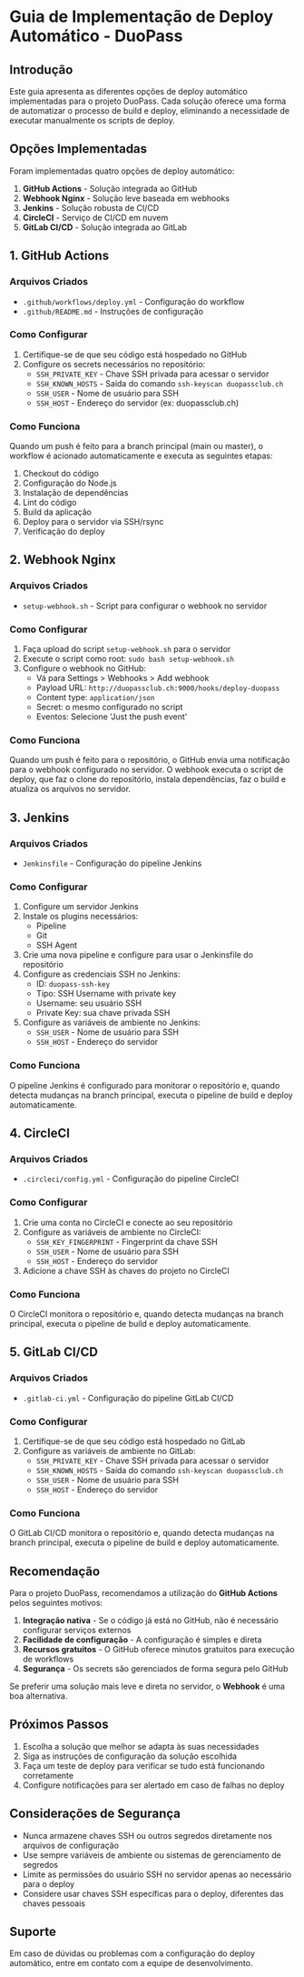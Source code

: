 # Guia de Implementação de Deploy Automático - DuoPass

## Introdução

Este guia apresenta as diferentes opções de deploy automático implementadas para o projeto DuoPass. Cada solução oferece uma forma de automatizar o processo de build e deploy, eliminando a necessidade de executar manualmente os scripts de deploy.

## Opções Implementadas

Foram implementadas quatro opções de deploy automático:

1. **GitHub Actions** - Solução integrada ao GitHub
2. **Webhook Nginx** - Solução leve baseada em webhooks
3. **Jenkins** - Solução robusta de CI/CD
4. **CircleCI** - Serviço de CI/CD em nuvem
5. **GitLab CI/CD** - Solução integrada ao GitLab

## 1. GitHub Actions

### Arquivos Criados
- `.github/workflows/deploy.yml` - Configuração do workflow
- `.github/README.md` - Instruções de configuração

### Como Configurar

1. Certifique-se de que seu código está hospedado no GitHub
2. Configure os secrets necessários no repositório:
   - `SSH_PRIVATE_KEY` - Chave SSH privada para acessar o servidor
   - `SSH_KNOWN_HOSTS` - Saída do comando `ssh-keyscan duopassclub.ch`
   - `SSH_USER` - Nome de usuário para SSH
   - `SSH_HOST` - Endereço do servidor (ex: duopassclub.ch)

### Como Funciona

Quando um push é feito para a branch principal (main ou master), o workflow é acionado automaticamente e executa as seguintes etapas:

1. Checkout do código
2. Configuração do Node.js
3. Instalação de dependências
4. Lint do código
5. Build da aplicação
6. Deploy para o servidor via SSH/rsync
7. Verificação do deploy

## 2. Webhook Nginx

### Arquivos Criados
- `setup-webhook.sh` - Script para configurar o webhook no servidor

### Como Configurar

1. Faça upload do script `setup-webhook.sh` para o servidor
2. Execute o script como root: `sudo bash setup-webhook.sh`
3. Configure o webhook no GitHub:
   - Vá para Settings > Webhooks > Add webhook
   - Payload URL: `http://duopassclub.ch:9000/hooks/deploy-duopass`
   - Content type: `application/json`
   - Secret: o mesmo configurado no script
   - Eventos: Selecione 'Just the push event'

### Como Funciona

Quando um push é feito para o repositório, o GitHub envia uma notificação para o webhook configurado no servidor. O webhook executa o script de deploy, que faz o clone do repositório, instala dependências, faz o build e atualiza os arquivos no servidor.

## 3. Jenkins

### Arquivos Criados
- `Jenkinsfile` - Configuração do pipeline Jenkins

### Como Configurar

1. Configure um servidor Jenkins
2. Instale os plugins necessários:
   - Pipeline
   - Git
   - SSH Agent
3. Crie uma nova pipeline e configure para usar o Jenkinsfile do repositório
4. Configure as credenciais SSH no Jenkins:
   - ID: `duopass-ssh-key`
   - Tipo: SSH Username with private key
   - Username: seu usuário SSH
   - Private Key: sua chave privada SSH
5. Configure as variáveis de ambiente no Jenkins:
   - `SSH_USER` - Nome de usuário para SSH
   - `SSH_HOST` - Endereço do servidor

### Como Funciona

O pipeline Jenkins é configurado para monitorar o repositório e, quando detecta mudanças na branch principal, executa o pipeline de build e deploy automaticamente.

## 4. CircleCI

### Arquivos Criados
- `.circleci/config.yml` - Configuração do pipeline CircleCI

### Como Configurar

1. Crie uma conta no CircleCI e conecte ao seu repositório
2. Configure as variáveis de ambiente no CircleCI:
   - `SSH_KEY_FINGERPRINT` - Fingerprint da chave SSH
   - `SSH_USER` - Nome de usuário para SSH
   - `SSH_HOST` - Endereço do servidor
3. Adicione a chave SSH às chaves do projeto no CircleCI

### Como Funciona

O CircleCI monitora o repositório e, quando detecta mudanças na branch principal, executa o pipeline de build e deploy automaticamente.

## 5. GitLab CI/CD

### Arquivos Criados
- `.gitlab-ci.yml` - Configuração do pipeline GitLab CI/CD

### Como Configurar

1. Certifique-se de que seu código está hospedado no GitLab
2. Configure as variáveis de ambiente no GitLab:
   - `SSH_PRIVATE_KEY` - Chave SSH privada para acessar o servidor
   - `SSH_KNOWN_HOSTS` - Saída do comando `ssh-keyscan duopassclub.ch`
   - `SSH_USER` - Nome de usuário para SSH
   - `SSH_HOST` - Endereço do servidor

### Como Funciona

O GitLab CI/CD monitora o repositório e, quando detecta mudanças na branch principal, executa o pipeline de build e deploy automaticamente.

## Recomendação

Para o projeto DuoPass, recomendamos a utilização do **GitHub Actions** pelos seguintes motivos:

1. **Integração nativa** - Se o código já está no GitHub, não é necessário configurar serviços externos
2. **Facilidade de configuração** - A configuração é simples e direta
3. **Recursos gratuitos** - O GitHub oferece minutos gratuitos para execução de workflows
4. **Segurança** - Os secrets são gerenciados de forma segura pelo GitHub

Se preferir uma solução mais leve e direta no servidor, o **Webhook** é uma boa alternativa.

## Próximos Passos

1. Escolha a solução que melhor se adapta às suas necessidades
2. Siga as instruções de configuração da solução escolhida
3. Faça um teste de deploy para verificar se tudo está funcionando corretamente
4. Configure notificações para ser alertado em caso de falhas no deploy

## Considerações de Segurança

- Nunca armazene chaves SSH ou outros segredos diretamente nos arquivos de configuração
- Use sempre variáveis de ambiente ou sistemas de gerenciamento de segredos
- Limite as permissões do usuário SSH no servidor apenas ao necessário para o deploy
- Considere usar chaves SSH específicas para o deploy, diferentes das chaves pessoais

## Suporte

Em caso de dúvidas ou problemas com a configuração do deploy automático, entre em contato com a equipe de desenvolvimento.